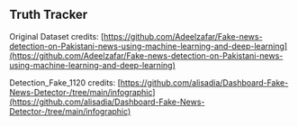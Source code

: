 ## Truth Tracker

Original Dataset credits: [https://github.com/Adeelzafar/Fake-news-detection-on-Pakistani-news-using-machine-learning-and-deep-learning](https://github.com/Adeelzafar/Fake-news-detection-on-Pakistani-news-using-machine-learning-and-deep-learning)


Detection_Fake_1120 credits: [https://github.com/alisadia/Dashboard-Fake-News-Detector-/tree/main/infographic](https://github.com/alisadia/Dashboard-Fake-News-Detector-/tree/main/infographic)
